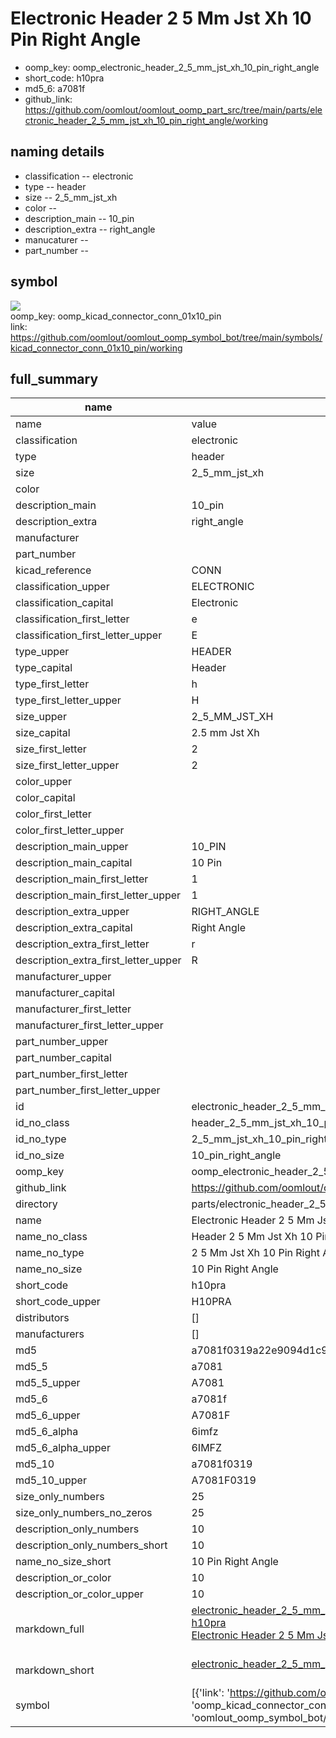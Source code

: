 # Electronic Header 2 5 Mm Jst Xh 10 Pin Right Angle

  
* oomp_key: oomp_electronic_header_2_5_mm_jst_xh_10_pin_right_angle 
* short_code: h10pra
* md5_6: a7081f  
* github_link: https://github.com/oomlout/oomlout_oomp_part_src/tree/main/parts/electronic_header_2_5_mm_jst_xh_10_pin_right_angle/working  
## naming details
* classification -- electronic
* type -- header
* size -- 2_5_mm_jst_xh
* color -- 
* description_main -- 10_pin
* description_extra -- right_angle
* manucaturer -- 
* part_number -- 



## symbol

![](symbol/{index}/working/working_600.png)  
oomp_key: oomp_kicad_connector_conn_01x10_pin  
link: https://github.com/oomlout/oomlout_oomp_symbol_bot/tree/main/symbols/kicad_connector_conn_01x10_pin/working  


## full_summary
| name | value | 
| --- | --- | 
| name | value | 
| classification | electronic | 
| type | header | 
| size | 2_5_mm_jst_xh | 
| color |  | 
| description_main | 10_pin | 
| description_extra | right_angle | 
| manufacturer |  | 
| part_number |  | 
| kicad_reference | CONN | 
| classification_upper | ELECTRONIC | 
| classification_capital | Electronic | 
| classification_first_letter | e | 
| classification_first_letter_upper | E | 
| type_upper | HEADER | 
| type_capital | Header | 
| type_first_letter | h | 
| type_first_letter_upper | H | 
| size_upper | 2_5_MM_JST_XH | 
| size_capital | 2.5 mm Jst Xh | 
| size_first_letter | 2 | 
| size_first_letter_upper | 2 | 
| color_upper |  | 
| color_capital |  | 
| color_first_letter |  | 
| color_first_letter_upper |  | 
| description_main_upper | 10_PIN | 
| description_main_capital | 10 Pin | 
| description_main_first_letter | 1 | 
| description_main_first_letter_upper | 1 | 
| description_extra_upper | RIGHT_ANGLE | 
| description_extra_capital | Right Angle | 
| description_extra_first_letter | r | 
| description_extra_first_letter_upper | R | 
| manufacturer_upper |  | 
| manufacturer_capital |  | 
| manufacturer_first_letter |  | 
| manufacturer_first_letter_upper |  | 
| part_number_upper |  | 
| part_number_capital |  | 
| part_number_first_letter |  | 
| part_number_first_letter_upper |  | 
| id | electronic_header_2_5_mm_jst_xh_10_pin_right_angle | 
| id_no_class | header_2_5_mm_jst_xh_10_pin_right_angle | 
| id_no_type | 2_5_mm_jst_xh_10_pin_right_angle | 
| id_no_size | 10_pin_right_angle | 
| oomp_key | oomp_electronic_header_2_5_mm_jst_xh_10_pin_right_angle | 
| github_link | https://github.com/oomlout/oomlout_oomp_part_src/tree/main/parts/electronic_header_2_5_mm_jst_xh_10_pin_right_angle/working | 
| directory | parts/electronic_header_2_5_mm_jst_xh_10_pin_right_angle | 
| name | Electronic Header 2 5 Mm Jst Xh 10 Pin Right Angle | 
| name_no_class | Header 2 5 Mm Jst Xh 10 Pin Right Angle | 
| name_no_type | 2 5 Mm Jst Xh 10 Pin Right Angle | 
| name_no_size | 10 Pin Right Angle | 
| short_code | h10pra | 
| short_code_upper | H10PRA | 
| distributors | [] | 
| manufacturers | [] | 
| md5 | a7081f0319a22e9094d1c9231fe0f672 | 
| md5_5 | a7081 | 
| md5_5_upper | A7081 | 
| md5_6 | a7081f | 
| md5_6_upper | A7081F | 
| md5_6_alpha | 6imfz | 
| md5_6_alpha_upper | 6IMFZ | 
| md5_10 | a7081f0319 | 
| md5_10_upper | A7081F0319 | 
| size_only_numbers | 25 | 
| size_only_numbers_no_zeros | 25 | 
| description_only_numbers | 10 | 
| description_only_numbers_short | 10 | 
| name_no_size_short | 10 Pin Right Angle | 
| description_or_color | 10 | 
| description_or_color_upper | 10 | 
| markdown_full | [electronic_header_2_5_mm_jst_xh_10_pin_right_angle](https://github.com/oomlout/oomlout_oomp_part_src/tree/main/parts/electronic_header_2_5_mm_jst_xh_10_pin_right_angle/working)<br>[h10pra](https://github.com/oomlout/oomlout_oomp_part_src/tree/main/parts/electronic_header_2_5_mm_jst_xh_10_pin_right_angle/working)<br>[Electronic Header 2 5 Mm Jst Xh 10 Pin Right Angle](https://github.com/oomlout/oomlout_oomp_part_src/tree/main/parts/electronic_header_2_5_mm_jst_xh_10_pin_right_angle/working)<br><br> | 
| markdown_short | [electronic_header_2_5_mm_jst_xh_10_pin_right_angle](https://github.com/oomlout/oomlout_oomp_part_src/tree/main/parts/electronic_header_2_5_mm_jst_xh_10_pin_right_angle/working)<br><br> | 
| symbol | [{'link': 'https://github.com/oomlout/oomlout_oomp_symbol_bot/tree/main/symbols/kicad_connector_conn_01x10_pin', 'oomp_key': 'oomp_kicad_connector_conn_01x10_pin', 'directory': 'oomlout_oomp_symbol_bot/symbols/kicad_connector_conn_01x10_pin//working/working.kicad_sym', 'index': 0}] | 
